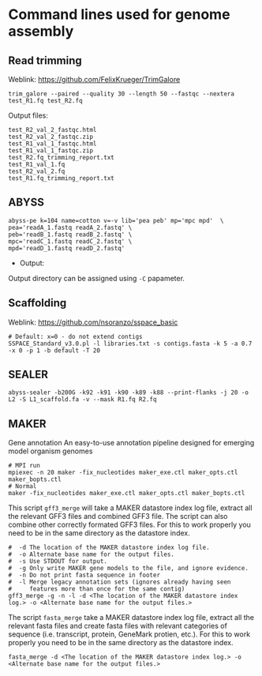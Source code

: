 # Command lines used for genome assembly


## Read trimming

Weblink: https://github.com/FelixKrueger/TrimGalore

```
trim_galore --paired --quality 30 --length 50 --fastqc --nextera test_R1.fq test_R2.fq
```

Output files:

```
test_R2_val_2_fastqc.html
test_R2_val_2_fastqc.zip
test_R1_val_1_fastqc.html
test_R1_val_1_fastqc.zip
test_R2.fq_trimming_report.txt
test_R1_val_1.fq
test_R2_val_2.fq
test_R1.fq_trimming_report.txt
```

## ABYSS

```
abyss-pe k=104 name=cotton v=-v lib='pea peb' mp='mpc mpd'  \
pea='readA_1.fastq readA_2.fastq' \
peb='readB_1.fastq readB_2.fastq' \
mpc='readC_1.fastq readC_2.fastq' \
mpd='readD_1.fastq readD_2.fastq'
```
* Output:

Output directory can be assigned using `-C` papameter. 

## Scaffolding

Weblink: https://github.com/nsoranzo/sspace_basic

```
# Default: x=0 - do not extend contigs
SSPACE_Standard_v3.0.pl -l libraries.txt -s contigs.fasta -k 5 -a 0.7 -x 0 -p 1 -b default -T 20

```


## SEALER


```
abyss-sealer -b200G -k92 -k91 -k90 -k89 -k88 --print-flanks -j 20 -o L2 -S L1_scaffold.fa -v --mask R1.fq R2.fq

```

## MAKER 

Gene annotation 
An easy-to-use annotation pipeline designed for emerging model organism genomes

```
# MPI run
mpiexec -n 20 maker -fix_nucleotides maker_exe.ctl maker_opts.ctl maker_bopts.ctl
# Normal
maker -fix_nucleotides maker_exe.ctl maker_opts.ctl maker_bopts.ctl
```

This script `gff3_merge` will take a MAKER datastore index log file, extract all the relevant GFF3 files and combined GFF3 file.  The script can also
combine other correctly formated GFF3 files.  For this to work properly you need to be in the same directory as the datastore index.

```
#  -d The location of the MAKER datastore index log file.
#  -o Alternate base name for the output files.
#  -s Use STDOUT for output.
#  -g Only write MAKER gene models to the file, and ignore evidence.
#  -n Do not print fasta sequence in footer
#  -l Merge legacy annotation sets (ignores already having seen
#     features more than once for the same contig)
gff3_merge -g -n -l -d <The location of the MAKER datastore index log.> -o <Alternate base name for the output files.>
```


The script `fasta_merge` take a MAKER datastore index log file, extract all
the relevant fasta files and create fasta files with relevant
categories of sequence (i.e. transcript, protein, GeneMark protien,
etc.).  For this to work properly you need to be in the same directory
as the datastore index.

```
fasta_merge -d <The location of the MAKER datastore index log.> -o <Alternate base name for the output files.>
```



